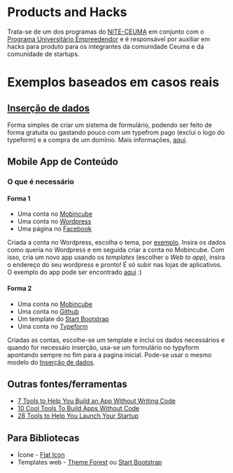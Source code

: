 # Products and Hacks

Trata-se de um dos programas do [NITE-CEUMA](http://nite.ceuma.br) em conjunto com o [Programa Universitário Empreedendor](http://nite.ceuma.br/wiki/doku.php?id=pue) e é responsável por auxiliar em hacks para produto para os integrantes da comunidade Ceuma e da comunidade de startups.

# Exemplos baseados em casos reais

## [Inserção de dados](https://github.com/nite-ceuma/products-and-hacks/tree/gh-pages/forms-and-frontends)

Forma simples de criar um sistema de formulário, podendo ser feito de forma gratuita ou gastando pouco com um typefrom pago (exclui o logo do typeform) e a compra de um domínio. Mais informações, [aqui](https://github.com/nite-ceuma/products-and-hacks/tree/gh-pages/forms-and-frontends).

## Mobile App de Conteúdo

### O que é necessário
#### Forma 1
* Uma conta no [Mobincube](http://mobincube.mobi/)
* Uma conta no [Wordpress](https://wordpress.com/create/)
* Uma página no [Facebook](https://fb.com)

Criada a conta no Wordpress, escolha o tema, por [exemplo](https://niteceuma.wordpress.com/). Insira os dados como queria no Wordpress e em seguida criar a conta no Mobincube. Com isso, cria um novo app usando os _templates_ (escolher o _Web to app_), insira o endereço do seu wordpress e pronto! É  só subir nas lojas de aplicativos. O exemplo do app pode ser encontrado [aqui](http://mobincube.mobi/3GQ49E) :)

#### Forma 2
* Uma conta no [Mobincube](http://mobincube.mobi/)
* Uma conta no [Github](https://github.com)
* Um template do [Start Bootstrap](https://startbootstrap.com/)
* Uma conta no [Typeform](https://typeform.com)

Criadas as contas, escolhe-se um template e inclui os dados necessários e quando for necessáio inserção, usa-se um formulário no typyform apontando sempre no fim para a pagina inicial. Pode-se usar o mesmo modelo do [Inserção de dados](https://github.com/nite-ceuma/products-and-hacks/tree/gh-pages/forms-and-frontends).

## Outras fontes/ferramentas
* [7 Tools to Help You Build an App Without Writing Code](https://medium.com/product-hunt/7-tools-to-help-you-build-an-app-without-writing-code-cb4eb8cfe394#.kdyo4gddo)
* [10 Cool Tools To Build Apps Without Code](http://www.informationweek.com/devops/programming-languages/10-cool-tools-to-build-apps-without-code/d/d-id/1325876)
* [28 Tools to Help You Launch Your Startup](https://medium.com/product-hunt/28-tools-to-help-you-launch-your-startup-on-a-small-budget-7d5383997bbd#.jq251eq9x)

## Para Bibliotecas
* Ícone - [Flat Icon](http://www.flaticon.com/)
* Templates web - [Theme Forest](https://themeforest.net/) ou [Start Bootstrap](https://startbootstrap.com/)
